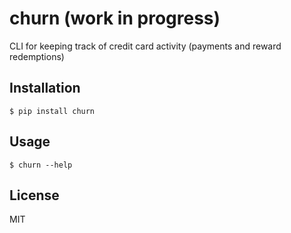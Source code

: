 # churn (work in progress)
CLI for keeping track of credit card activity (payments and reward redemptions)

## Installation
`$ pip install churn`

## Usage
`$ churn --help`

## License
MIT

